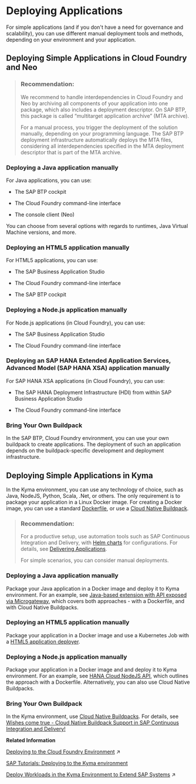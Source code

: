 <!-- loio866ab13d5f8e48cdaac6d70e55e76e09 -->

# Deploying Applications

For simple applications \(and if you don't have a need for governance and scalability\), you can use different manual deployment tools and methods, depending on your environment and your application.



<a name="loio866ab13d5f8e48cdaac6d70e55e76e09__section_yrm_k3x_m1c"/>

## Deploying Simple Applications in Cloud Foundry and Neo

> ### Recommendation:  
> We recommend to handle interdependencies in Cloud Foundry and Neo by archiving all components of your application into one package, which also includes a deployment descriptor. On SAP BTP, this package is called “multitarget application archive” \(MTA archive\).
> 
> For a manual process, you trigger the deployment of the solution manually, depending on your programming language. The SAP BTP deployment infrastructure automatically deploys the MTA files, considering all interdependencies specified in the MTA deployment descriptor that is part of the MTA archive.



### Deploying a Java application manually

For Java applications, you can use:

-   The SAP BTP cockpit

-   The Cloud Foundry command-line interface

-   The console client \(Neo\)


You can choose from several options with regards to runtimes, Java Virtual Machine versions, and more.



### Deploying an HTML5 application manually

For HTML5 applications, you can use:

-   The SAP Business Application Studio

-   The Cloud Foundry command-line interface

-   The SAP BTP cockpit




### Deploying a Node.js application manually

For Node.js applications \(in Cloud Foundry\), you can use:

-   The SAP Business Application Studio

-   The Cloud Foundry command-line interface




### Deploying an SAP HANA Extended Application Services, Advanced Model \(SAP HANA XSA\) application manually

For SAP HANA XSA applications \(in Cloud Foundry\), you can use:

-   The SAP HANA Deployment Infrastructure \(HDI\) from within SAP Business Application Studio

-   The Cloud Foundry command-line interface




### Bring Your Own Buildpack

In the SAP BTP, Cloud Foundry environment, you can use your own buildpack to create applications. The deployment of such an application depends on the buildpack-specific development and deployment infrastructure.



<a name="loio866ab13d5f8e48cdaac6d70e55e76e09__section_bdc_fcg_s1c"/>

## Deploying Simple Applications in Kyma

In the Kyma environment, you can use any technology of choice, such as Java, NodeJS, Python, Scala, .Net, or others. The only requirement is to package your application in a Linux Docker image. For creating a Docker image, you can use a standard [Dockerfile](https://docs.docker.com/reference/dockerfile/), or use a [Cloud Native Buildpack](https://buildpacks.io/).

> ### Recommendation:  
> For a productive setup, use automation tools such as SAP Continuous Integration and Delivery, with [Helm charts](https://helm.sh/docs/topics/charts/) for configurations. For details, see [Delivering Applications](delivering-applications-b39bae3.md#loiob39bae31d35d4d039431973116363d57).
> 
> For simple scenarios, you can consider manual deployments.



### Deploying a Java application manually

Package your Java application in a Docker image and deploy it to Kyma environment. For an example, see [Java-based extension with API exposed via Microgateway](https://github.com/SAP-samples/kyma-runtime-extension-samples/tree/main/sample-extension-java), which covers both approaches - with a Dockerfile, and with Cloud Native Buildpacks.



### Deploying an HTML5 application manually

Package your application in a Docker image and use a Kubernetes Job with a [HTML5 application deployer](https://www.npmjs.com/package/@sap/html5-app-deployer#enable-process-exit-after-upload).



### Deploying a Node.js application manually

Package your application in a Docker image and and deploy it to Kyma environment. For an example, see [HANA Cloud NodeJS API](https://github.com/SAP-samples/kyma-runtime-extension-samples/tree/main/hana-nodejs), which outlines the approach with a Dockerfile. Alternatively, you can also use Cloud Native Buildpacks.



### Bring Your Own Buildpack

In the Kyma environment, use [Cloud Native Buildpacks](https://buildpacks.io/). For details, see [Wishes come true - Cloud Native Buildpack Support in SAP Continuous Integration and Delivery!](https://community.sap.com/t5/technology-blogs-by-sap/wishes-come-true-cloud-native-buildpack-support-in-sap-continuous/ba-p/13578382)

**Related Information**  


[Deploying to the Cloud Foundry Environment](https://help.sap.com/viewer/65de2977205c403bbc107264b8eccf4b/Cloud/en-US/2a21055cc94b4a528a820f73e6fa7d69.html "Get an overview of available deployment options.") :arrow_upper_right:

[SAP Tutorials: Deploying to the Kyma environment](https://developers.sap.com/tutorial-navigator.html?search=kyma+deploy)

[Deploy Workloads in the Kyma Environment to Extend SAP Systems](https://help.sap.com/viewer/65de2977205c403bbc107264b8eccf4b/Cloud/en-US/fe4ba5b46f794037a4aee13df9df2d3c.html "Access the Kyma environment and start creating extensions for SAP systems.") :arrow_upper_right:

